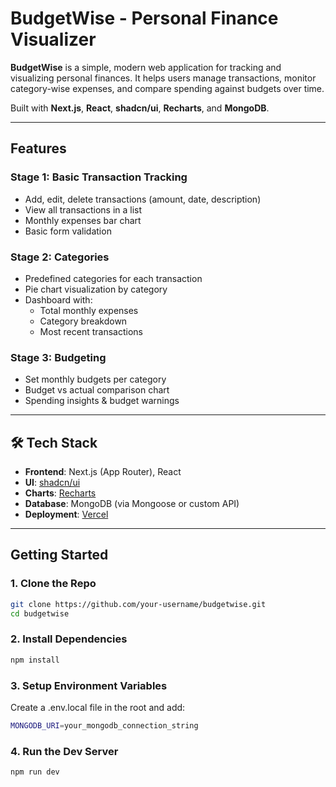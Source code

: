 #  BudgetWise - Personal Finance Visualizer

**BudgetWise** is a simple, modern web application for tracking and visualizing personal finances. It helps users manage transactions, monitor category-wise expenses, and compare spending against budgets over time.

Built with **Next.js**, **React**, **shadcn/ui**, **Recharts**, and **MongoDB**.

---

##  Features

### Stage 1: Basic Transaction Tracking
- Add, edit, delete transactions (amount, date, description)
- View all transactions in a list
- Monthly expenses bar chart
- Basic form validation

### Stage 2: Categories
- Predefined categories for each transaction
- Pie chart visualization by category
- Dashboard with:
  - Total monthly expenses
  - Category breakdown
  - Most recent transactions

### Stage 3: Budgeting
- Set monthly budgets per category
- Budget vs actual comparison chart
- Spending insights & budget warnings

---

## 🛠 Tech Stack

- **Frontend**: Next.js (App Router), React
- **UI**: [shadcn/ui](https://ui.shadcn.com/)
- **Charts**: [Recharts](https://recharts.org/)
- **Database**: MongoDB (via Mongoose or custom API)
- **Deployment**: [Vercel](https://vercel.com/)

---

##  Getting Started

### 1. Clone the Repo
```bash
git clone https://github.com/your-username/budgetwise.git
cd budgetwise
```

### 2. Install Dependencies
```bash
npm install
```

### 3. Setup Environment Variables
Create a .env.local file in the root and add:
```bash
MONGODB_URI=your_mongodb_connection_string
```

### 4. Run the Dev Server
```bash
npm run dev
```
